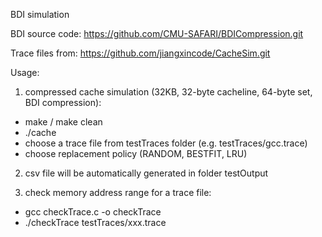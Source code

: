 BDI simulation

BDI source code: https://github.com/CMU-SAFARI/BDICompression.git

Trace files from: https://github.com/jiangxincode/CacheSim.git

Usage:
1. compressed cache simulation (32KB, 32-byte cacheline, 64-byte set, BDI compression):
  - make / make clean
  - ./cache
  - choose a trace file from testTraces folder (e.g. testTraces/gcc.trace)
  - choose replacement policy (RANDOM, BESTFIT, LRU)
2. csv file will be automatically generated in folder testOutput

3. check memory address range for a trace file:
  - gcc checkTrace.c -o checkTrace
  - ./checkTrace testTraces/xxx.trace
